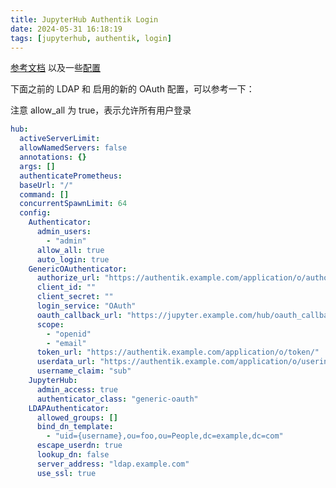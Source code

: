 ```yaml
---
title: JupyterHub Authentik Login
date: 2024-05-31 16:18:19
tags: [jupyterhub, authentik, login]
---
```


[参考文档](https://z2jh.jupyter.org/en/stable/administrator/authentication.html#genericoauthenticator-openid-connect) 以及一些[配置](https://oauthenticator.readthedocs.io/en/stable/reference/api/gen/oauthenticator.oauth2.html)


下面之前的 LDAP 和 启用的新的 OAuth 配置，可以参考一下：

注意 allow_all 为 true，表示允许所有用户登录

```yaml
hub:
  activeServerLimit:
  allowNamedServers: false
  annotations: {}
  args: []
  authenticatePrometheus:
  baseUrl: "/"
  command: []
  concurrentSpawnLimit: 64
  config:
    Authenticator:
      admin_users:
        - "admin"
      allow_all: true
      auto_login: true
    GenericOAuthenticator:
      authorize_url: "https://authentik.example.com/application/o/authorize/"
      client_id: ""
      client_secret: ""
      login_service: "OAuth"
      oauth_callback_url: "https://jupyter.example.com/hub/oauth_callback"
      scope:
        - "openid"
        - "email"
      token_url: "https://authentik.example.com/application/o/token/"
      userdata_url: "https://authentik.example.com/application/o/userinfo/"
      username_claim: "sub"
    JupyterHub:
      admin_access: true
      authenticator_class: "generic-oauth"
    LDAPAuthenticator:
      allowed_groups: []
      bind_dn_template:
        - "uid={username},ou=foo,ou=People,dc=example,dc=com"
      escape_userdn: true
      lookup_dn: false
      server_address: "ldap.example.com"
      use_ssl: true
```
